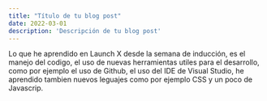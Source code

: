 ```yaml
---
title: "Título de tu blog post"
date: 2022-03-01
description: 'Descripción de tu blog post'
---
```


Lo que he aprendido en Launch X desde la semana de inducción, es el manejo del codigo,
el uso de nuevas herramientas utiles para el desarrollo, como por ejemplo el uso de Github,
el uso del IDE de Visual Studio, he aprendido tambien nuevos leguajes como por ejemplo CSS y 
un poco de Javascrip.
